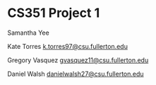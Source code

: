 # CS351 Project 1

Samantha Yee


Kate Torres k.torres97@csu.fullerton.edu


Gregory Vasquez gvasquez11@csu.fullerton.edu 


Daniel Walsh danielwalsh27@csu.fullerton.edu
